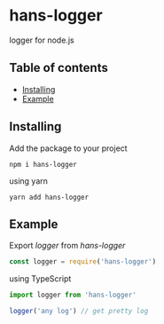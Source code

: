 # hans-logger
logger for node.js

## Table of contents
* [Installing](#installing)
* [Example](#example)

<a name="installing"><h2>Installing</h2></a>
Add the package to your project
```
npm i hans-logger
```
using yarn
```
yarn add hans-logger
```


<a name="example"><h2>Example</h2></a>

Export *logger* from *hans-logger*

```javascript
const logger = require('hans-logger')
```
using TypeScript
```typescript
import logger from 'hans-logger'
```  

```typescript
logger('any log') // get pretty log
```
